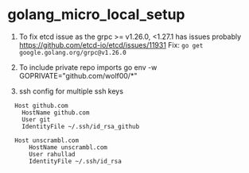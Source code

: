 # golang_micro_local_setup

1. To fix etcd issue as the grpc >= v1.26.0, <1.27.1 has issues probably
  https://github.com/etcd-io/etcd/issues/11931
  Fix: `go get google.golang.org/grpc@v1.26.0`
  
  
  
2. To include private repo imports
  go env -w GOPRIVATE="github.com/wolf00/*"
  
3. ssh config for multiple ssh keys
  ```
    Host github.com
      HostName github.com
      User git
      IdentityFile ~/.ssh/id_rsa_github

    Host unscrambl.com
        HostName unscrambl.com
        User rahullad
        IdentityFile ~/.ssh/id_rsa
  ```
 
